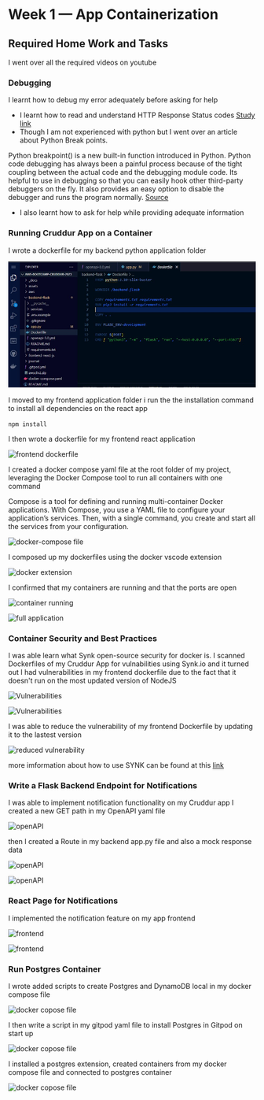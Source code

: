 # Week 1 — App Containerization

## Required Home Work and Tasks

I went over all the required videos on youtube 

### Debugging
I learnt how to debug my error adequately before asking for help

- I learnt how to read and understand HTTP Response Status codes [Study link](https://developer.mozilla.org/en-US/docs/Web/HTTP/Status) 
- Though I am not experienced with python but I went over an article about Python Break points.

Python breakpoint() is a new built-in function introduced in Python. Python code debugging has always been a painful process because of the tight coupling between the actual code and the debugging module code.
 Its helpful to use in debugging so that you can easily hook other third-party debuggers on the fly. It also provides an easy option to disable the debugger and runs the program normally.
 [Source](https://www.digitalocean.com/community/tutorials/python-breakpoint)
 
 - I also learnt how to ask for help while providing adequate information

### Running Cruddur App on a Container
I wrote a dockerfile for my backend python application folder

![backend dockerfile](/assets/backend_dockerfile.jpg)

I moved to my frontend application folder
i run the the installation command to install all dependencies on the react app

``` npm install ```

I then wrote a dockerfile for my frontend react application

![frontend dockerfile](/assets/frontend_dockerfile.jpg)

I created a docker compose yaml file at the root folder of my project, leveraging the Docker Compose tool to run all containers with one command

Compose is a tool for defining and running multi-container Docker applications. With Compose, you use a YAML file to configure your application’s services. Then, with a single command, you create and start all the services from your configuration.

![docker-compose file](/assets/docker-compose.jpg)

I composed up my dockerfiles using the docker vscode extension 

![docker extension](/assets/docker-extension.jpg)

I confirmed that my containers are running and that the ports are open

![container running](/assets/container-running.jpg)

![full application](/assets/application.png)

### Container Security and Best Practices
I was able learn what Synk open-source security for docker is.
I scanned Dockerfiles of my Cruddur App for vulnabilities using Synk.io and it turned out I had vulnerabilities in my frontend dockerfile due to the fact that it doesn't run on the most updated version of NodeJS

![Vulnerabilities](/assets/vun.png)

![Vulnerabilities](/assets/vun-rec.png)

I was able to reduce the vulnerability of my frontend Dockerfile by updating it to the lastest version

![reduced vulnerability](/assets/fixed-vun.jpg)

more imformation about how to use SYNK can be found at this [link](https://docs.snyk.io/)

### Write a Flask Backend Endpoint for Notifications
I was able to implement notification functionality on my Cruddur app
I  created a new GET path in my OpenAPI yaml file

![openAPI](/assets/openAPI-notification.jpg)

then I created a Route in my backend app.py file and also a mock response data

![openAPI](/assets/notification-api.jpg)

![openAPI](/assets/notification-api2.png)


### React Page for Notifications
I implemented the notification feature on my app frontend

![frontend](/assets/react-notif.png)

![frontend](/assets/frontend-notification.jpg)

### Run Postgres Container

I wrote added scripts to create Postgres and DynamoDB local in my docker compose file

![docker copose file](/assets/dynamo-dockercompose.jpg)

I then write a script in my gitpod yaml file to install Postgres in Gitpod on start up

![docker copose file](/assets/postgres-install.jpg)

I installed a postgres extension, created containers from my docker compose file and connected to postgres container 

![docker copose file](/assets/postgres-connected.jpg)
